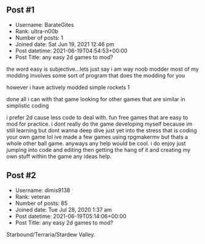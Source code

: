 ## Post #1
- Username: BarateGites
- Rank: ultra-n00b
- Number of posts: 1
- Joined date: Sat Jun 19, 2021 12:46 pm
- Post datetime: 2021-06-19T04:54:53+00:00
- Post Title: any easy 2d games to mod?

the word easy is subjective...lets just say i am way noob modder most of my modding involves some sort of program that does the modding for you



however i have actively modded simple rockets 1

done all i can with that game looking for other games that are similar in simplistic coding

i prefer 2d cause less code to deal with. fun free games that are easy to mod for practice. i dont really do the game developing myself because im still learning but dont wanna deep dive just yet into the stress that is coding your own game lol ive made a few games using rpgmakermv but thats a whole other ball game. anyways any help would be cool. i do enjoy just jumping into code and editing then getting the hang of it and creating my own stuff within the game any ideas help.
## Post #2
- Username: dimis9138
- Rank: veteran
- Number of posts: 85
- Joined date: Tue Jul 28, 2020 1:37 am
- Post datetime: 2021-06-19T05:14:06+00:00
- Post Title: any easy 2d games to mod?

Starbound/Terraria/Stardew Valley.
